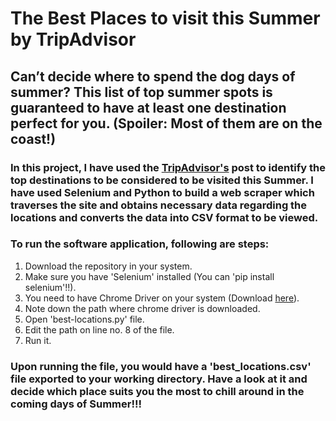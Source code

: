 # The Best Places to visit this Summer by TripAdvisor
## Can’t decide where to spend the dog days of summer? This list of top summer spots is guaranteed to have at least one destination perfect for you. (Spoiler: Most of them are on the coast!)

### In this project, I have used the [TripAdvisor's](https://www.tripadvisor.com/) post to identify the top destinations to be considered to be visited this Summer. I have used Selenium and Python to build a web scraper which traverses the site and obtains necessary data regarding the locations and converts the data into CSV format to be viewed. 

### To run the software application, following are steps:
1) Download the repository in your system.
2) Make sure you have 'Selenium' installed (You can 'pip install selenium'!!).
3) You need to have Chrome Driver on your system (Download [here](http://chromedriver.chromium.org/downloads)).
4) Note down the path where chrome driver is downloaded.
5) Open 'best-locations.py' file. 
6) Edit the path on line no. 8 of the file.
7) Run it.

### Upon running the file, you would have a 'best_locations.csv' file exported to your working directory. Have a look at it and decide which place suits you the most to chill around in the coming days of Summer!!!

